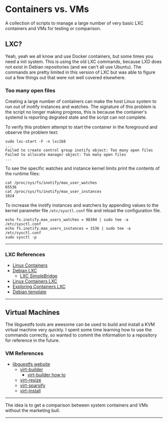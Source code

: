 # Containers vs. VMs

A collection of scripts to manage a large number of very basic LXC containers
and VMs for testing or comparison.

## LXC?

Yeah, yeah we all know and use Docker containers, but some times you need a
init system. This is using the old LXC commands, because LXD does not exist
in Debian repositories (and we can't all use Ubuntu). The commands are pretty
limited in this version of LXC but was able to figure out a few things out that
were not well covered elsewhere.

### Too many open files

Creating a large number of containers can make the host Linux system to run out
of inotify instances and watches. The signature of this problem is the script
no longer making progress, this is because the container's systemd is reporting
degrated state and the script can not complete.

To verify this problem attempt to start the container in the foreground and
observe the problem text:  

```
sudo lxc-start -F -n lxc168
...
Failed to create control group inotify object: Too many open files
Failed to allocate manager object: Too many open files
...
```

To see the specific watches and instance kernel limits print the contents of the
runtime files:  

```
cat /proc/sys/fs/inotify/max_user_watches
65536
cat /proc/sys/fs/inotify/max_user_instances
1024
```

To increase the inotify instances and watchers by appending values to the kernel
parameter file `/etc/sysctl.conf` file and reload the configuration file.

```
echo fs.inotify.max_users_watches = 98304 | sudo tee -a /etc/sysctl.conf
echo fs.inotify.max_users_instances = 1536 | sudo tee -a /etc/sysctl.conf
sudo sysctl -p
```

---

### LXC References

* [Linux Containers](https://www.ubuntupit.com/everything-you-need-to-know-about-linux-containers-lxc/)
* [Debian LXC](https://wiki.debian.org/LXC)
  * [LXC SimpleBridge](https://wiki.debian.org/LXC/SimpleBridge)
* [Linux Containers LXC](https://linuxcontainers.org/lxc/introduction/)
* [Exploring Containers LXC](https://www.redhat.com/sysadmin/exploring-containers-lxc)
* [Debian template](https://github.com/lxc/lxc-templates/blob/master/templates/lxc-debian.in)

---

## Virtual Machines

The libguestfs tools are awesome can be used to build and install a KVM virtual
machine very quickly. I spent some time learning how to use the commands
correctly, so wanted to commit the information to a repository for reference in
the future.

### VM References

* [libguestfs website](https://www.libguestfs.org/)
  * [virt-builder](https://www.libguestfs.org/virt-builder.1.html)
    * [virt-builder how to](https://ostechnix.com/quickly-build-virtual-machine-images-with-virt-builder/)
  * [virt-resize](https://www.libguestfs.org/virt-resize.1.html)
  * [virt-sparsify](https://www.libguestfs.org/virt-sparsify.1.html)
  * [virt-install](https://unix.stackexchange.com/questions/207090/install-vm-from-command-line-with-virt-install)

---

The idea is to get a comparison between system containers and VMs without the
marketing bull.

---

